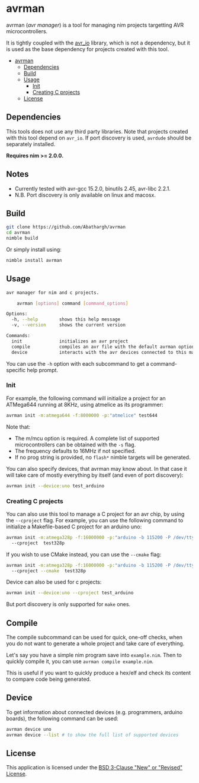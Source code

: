 # avrman

avrman (*avr manager*) is a tool for managing nim projects targetting AVR microcontrollers.

It is tightly coupled with the [avr_io](https://github.com/Abathargh/avr_io) 
library, which is not a dependency, but it is used as the base dependency for 
projects created with this tool.

- [avrman](#avrman)
  - [Dependencies](#dependencies)
  - [Build](#build)
  - [Usage](#usage)
    - [Init](#init)
    - [Creating C projects](#creating-c-projects)
  - [License](#license)

## Dependencies

This tools does not use any third party libraries. Note that projects created 
with this tool depend on ```avr_io```. If port discovery is used, `avrdude` 
should be separately installed.

**Requires nim >= 2.0.0.**

## Notes

- Currently tested with avr-gcc 15.2.0, binutils 2.45, avr-libc 2.2.1.
- N.B. Port discovery is only available on linux and macosx.


## Build

```bash 
git clone https://github.com/Abathargh/avrman
cd avrman
nimble build
```

Or simply install using:

```bash
nimble install avrman
```

## Usage

```bash
avr manager for nim and c projects.

    avrman [options] command [command_options]

Options:
  -h, --help        shows this help message
  -v, --version     shows the current version

Commands:
  init              initializes an avr project
  compile           compiles an avr file with the default avrman options
  device            interacts with the avr devices connected to this machine
```

You can use the ```-h``` option with each subcommand to get a command-specific 
help prompt. 

### Init

For example, the following command will initialize a project for an ATMega644 
running at 8KHz, using atmelice as its programmer:

```bash
avrman init -m:atmega644 -f:8000000 -p:"atmelice" test644
```

Note that:

- The m/mcu option is required. A complete list of supported microcontrollers 
can be obtained with the ```-s``` flag.
- The frequency defaults to 16MHz if not specified.
- If no prog string is provided, no ```flash*``` nimble targets will be 
generated.

You can also specify devices, that avrman may know about. In that case it will 
take care of mostly everything by itself (and even of port discovery):

```bash
avrman init --device:uno test_arduino
```

### Creating C projects

You can also use this tool to manage a C project for an avr chip, by using the 
```--cproject``` flag.
For example, you can use the following command to initialize a Makefile-based 
C project for an arduino uno:

```bash
avrman init -m:atmega328p -f:16000000 -p:"arduino -b 115200 -P /dev/ttyACM0" \ 
  --cproject  test328p
```

If you wish to use CMake instead, you can use the ```--cmake``` flag:

```bash
avrman init -m:atmega328p -f:16000000 -p:"arduino -b 115200 -P /dev/ttyACM0" \ 
  --cproject --cmake  test328p
```

Device can also be used for c projects:

```bash
avrman init --device:uno --cproject test_arduino
```

But port discovery is only supported for `make` ones.

## Compile

The compile subcommand can be used for quick, one-off checks, when you do not 
want to generate a whole project and take care of everything.

Let's say you have a simple nim program save into `example.nim`. Then to 
quickly compile it, you can use `avrman compile example.nim`.

This is useful if you want to quickly produce a hex/elf and check its content 
to compare code being generated.

## Device 

To get information about connected devices (e.g. programmers, arduino boards), 
the following command can be used:

```bash
avrman device uno
avrman device --list # to show the full list of supported devices
```


## License

This application is licensed under the 
[BSD 3-Clause "New" or "Revised" License](LICENSE).
